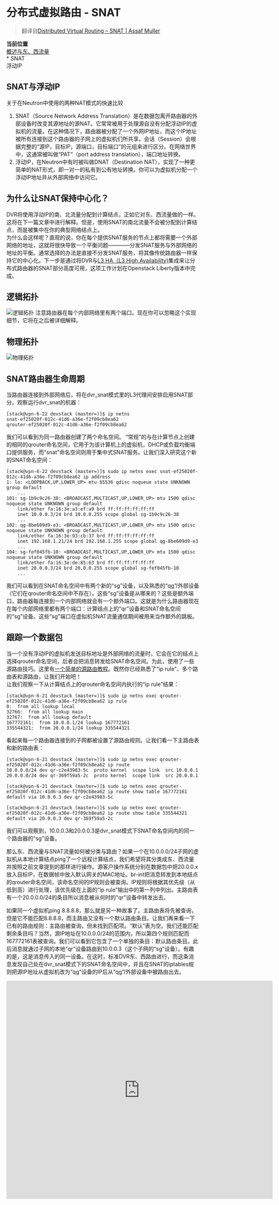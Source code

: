 # 分布式虚拟路由 - SNAT
> 翻译自[Distributed Virtual Routing – SNAT | Assaf Muller](https://assafmuller.com/2015/04/15/distributed-virtual-routing-snat/)  

**当前位置**   
[概述与东、西流量](distributed-virtual-routing-overview-and-eastwest-routing.md)  
\* SNAT  
浮动IP

## SNAT与浮动IP
关于在Neutron中使用的两种NAT模式的快速比较  
1. SNAT（Source Network Address Translation）是在数据包离开路由器的外部设备时改变其源地址的源NAT。它常常被用于处理源自没有分配浮动IP的虚拟机的流量。在这种情况下，路由器被分配了一个外网IP地址，而这个IP地址被所有连接到这个路由器的子网上的虚拟机们所共享。会话（Session）会根据完整的“源IP，目标IP，源端口，目标端口”的元组来进行区分。在网络世界中，这通常被叫做“PAT”（port address translation），端口地址转换。
2. 浮动IP，在Neutron中有时被叫做DNAT（Destination NAT），实现了一种更简单的NAT形式，即一对一的私有到公有地址转换。你可以为虚拟机分配一个浮动IP地址并从外部网络中访问它。  

## 为什么让SNAT保持中心化？
DVR将使用浮动IP的南、北流量分配到计算结点，正如它对东、西流量做的一样。这将在下一篇文章中进行解释。但是，使用SNAT的南北流量不会被分配到计算结点，而是被集中在你的典型网络结点上。  
为什么会这样呢？直观的说，你在每个提供SNAT服务的节点上都将需要一个外部网络的地址，这就将很快导致一个平衡问题————分发SNAT服务与外部网络的地址的平衡。通常选择的办法是直接不分发SNAT服务，将其像传统路由器一样保持它的中心化。下一步是通过将DVR与[L3 HA（L3 High Availability)](https://assafmuller.com/2014/08/16/layer-3-high-availability/)集成来让分布式路由器的SNAT部分高度可用，这项工作计划在Openstack Liberty版本中完成。

## 逻辑拓扑
![逻辑拓扑](images/snat_logical.png)
注意路由器在每个内部网络里有两个端口。现在你可以忽略这个实现细节，它将在之后被详细解释。

## 物理拓扑
![物理拓扑](images/snat_physical2.png)

## SNAT路由器生命周期
当路由器连接到外部网络后，将在dvr_snat模式里的L3代理间安排启用SNAT部分。观察运行dvr_snat的机器：
```
[stack@vpn-6-22 devstack (master=)]$ ip netns
snat-ef25020f-012c-41d6-a36e-f2f09cb8ea62
qrouter-ef25020f-012c-41d6-a36e-f2f09cb8ea62
```
我们可以看到为同一路由器创建了两个命名空间。 “常规”的与在计算节点上创建的相同的qrouter命名空间，它用于为该计算机上的虚拟机，DHCP或负载均衡端口提供服务，而“snat”命名空间则用于集中式SNAT服务。让我们深入研究这个新的SNAT命名空间：
```
[stack@vpn-6-22 devstack (master=)]$ sudo ip netns exec snat-ef25020f-012c-41d6-a36e-f2f09cb8ea62 ip address
1: lo: <LOOPBACK,UP,LOWER_UP> mtu 65536 qdisc noqueue state UNKNOWN group default 
    ...
101: sg-1b9c9c26-38: <BROADCAST,MULTICAST,UP,LOWER_UP> mtu 1500 qdisc noqueue state UNKNOWN group default 
    link/ether fa:16:3e:a3:ef:a9 brd ff:ff:ff:ff:ff:ff
    inet 10.0.0.3/24 brd 10.0.0.255 scope global sg-1b9c9c26-38
    ...
102: qg-8be609d9-e3: <BROADCAST,MULTICAST,UP,LOWER_UP> mtu 1500 qdisc noqueue state UNKNOWN group default 
    link/ether fa:16:3e:93:cb:37 brd ff:ff:ff:ff:ff:ff
    inet 192.168.1.21/24 brd 192.168.1.255 scope global qg-8be609d9-e3
    ...
104: sg-fef045fb-10: <BROADCAST,MULTICAST,UP,LOWER_UP> mtu 1500 qdisc noqueue state UNKNOWN group default 
    link/ether fa:16:3e:de:85:63 brd ff:ff:ff:ff:ff:ff
    inet 20.0.0.3/24 brd 20.0.0.255 scope global sg-fef045fb-10
    ...
```
我们可以看到在SNAT命名空间中有两个新的“sg”设备，以及熟悉的“qg”/外部设备（它们在qrouter命名空间中不存在）。这些“sg”设备是从哪来的？这些是额外端口，路由器每连接到一个内部网络就会有一个额外端口。这就是为什么路由器现在在每个内部网络里都有两个端口：计算结点上的“qr”设备和SNAT命名空间的“sg”设备。这些“sg”端口在虚拟机SNAT流量通信期间被用来当作额外的跳板。

## 跟踪一个数据包
当一个没有浮动IP的虚拟机发送目标地址是外部网络的流量时，它会在它的结点上选择qrouter命名空间，后者会把消息转发给SNAT命名空间。为此，使用了一些源路由技巧。这里有[一个简单的源路由教程](http://lartc.org/howto/lartc.rpdb.html)。既然你已经熟悉了“ip rule”、多个路由表和源路由，让我们开始吧！  
让我们观察一下从计算结点上的qrouter命名空间内执行的“ip rule”结果：
```
[stack@vpn-6-21 devstack (master=)]$ sudo ip netns exec qrouter-ef25020f-012c-41d6-a36e-f2f09cb8ea62 ip rule
0:	from all lookup local 
32766:	from all lookup main 
32767:	from all lookup default 
167772161:	from 10.0.0.1/24 lookup 167772161 
335544321:	from 20.0.0.1/24 lookup 335544321
```
看起来每一个路由器连接到的子网都被设置了源路由规则。让我们看一下主路由表和新的路由表：
```
[stack@vpn-6-21 devstack (master=)]$ sudo ip netns exec qrouter-ef25020f-012c-41d6-a36e-f2f09cb8ea62 ip route
10.0.0.0/24 dev qr-c2e43983-5c  proto kernel  scope link  src 10.0.0.1 
20.0.0.0/24 dev qr-369f59a5-2c  proto kernel  scope link  src 20.0.0.1
```
```
[stack@vpn-6-21 devstack (master=)]$ sudo ip netns exec qrouter-ef25020f-012c-41d6-a36e-f2f09cb8ea62 ip route show table 167772161
default via 10.0.0.3 dev qr-c2e43983-5c
```
```
[stack@vpn-6-21 devstack (master=)]$ sudo ip netns exec qrouter-ef25020f-012c-41d6-a36e-f2f09cb8ea62 ip route show table 335544321
default via 20.0.0.3 dev qr-369f59a5-2c
```
我们可以观察到，10.0.0.3和20.0.0.3是dvr_snat模式下SNAT命名空间内的同一个路由器的“sg”设备。

那么东、西流量与SNAT流量如何被分类与路由？如果一个在10.0.0.0/24子网的虚拟机从本地计算结点ping了一个远程计算结点，我们希望将其分类成东、西流量并按照之前文章提到的那样进行操作。源客户操作系统分别在数据包中把20.0.0.x放入目标IP，在数据帧中放入默认网关的MAC地址。br-int把消息转发到本地结点的qrouter命名空间，该命名空间的IP规则会被查询。IP规则将根据其优先级（从低到高）进行处理，该优先级在上面的“ip rule”输出中的第一列中列出。主路由表有一个20.0.0.0/24的条目所以消息被从何时的“qr”设备中转发出去。

如果同一个虚拟机ping 8.8.8.8，那么就是另一种故事了。主路由表将先被查询，但是它不能匹配8.8.8.8，而主路由又没有一个默认路由条目。让我们再来看一下已有的路由规则：主路由被查询，但未找到匹配项。“默认”表为空。我们还能匹配剩余条目吗？当然，源IP地址在10.0.0.0/24的范围内，所以第四个规则匹配而167772161表被查询。我们可以看到它包含了一个单独的条目：默认路由条目。此后消息就通过子网的本地“qr”设备路由到10.0.0.3（这个子网的“sg”设备）。有趣的是，这是消息传入的同一设备。在这时，标准DVR东、西路由进行，而这条消息发现自己处在dvr_snat模式下的SNAT命名空间中，并且在SNAT的iptables规则把源IP地址从虚拟机改为“qg”设备的IP后从“qg”/外部设备中被路由出去。

<iframe src="https://docs.google.com/presentation/d/1gYptAQCULUFxmBM1yw6BncMfSd7g8MmTpK0Lp5Toz6s/embed?start=false&#038;loop=false&#038;delayms=10000" frameborder="0" width="696" height="569" marginheight="0" marginwidth="0" allowfullscreen="true" mozallowfullscreen="true" webkitallowfullscreen="true"></iframe>